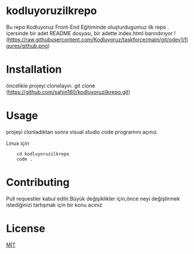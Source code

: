# kodluyoruzilkrepo
 Bu repo Kodluyoruz Front-End Eğitiminde oluşturdugumuz ilk repo . içersinde bir adet README dosyası, bir adette index.html barındırıyor 
!(https://raw.githubusercontent.com/Kodluyoruz/taskforce/main/git/odev1/figures/github.png)
# Installation 
öncelikle projeyi clonelayın. 
git clone (https://github.com/sahin160/kodluyoruzilkrepo.git)
# Usage 
projeyi clonladıktan sonra visual studio code programını açınız.

Linux için 

 
    
        cd kodluyoruzilkrepo 
        code . 
        
        
# Contributing
Pull requestler kabul edilir.Büyük değişiklikler için,önce neyi değiştirmek istediğinizi tartışmak için bir konu acınız 

# License 
[MİT](https://choosealicense.com/licenses/mit/)


